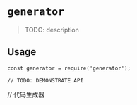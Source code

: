 # `generator`

> TODO: description

## Usage

```
const generator = require('generator');

// TODO: DEMONSTRATE API
```
// 代码生成器